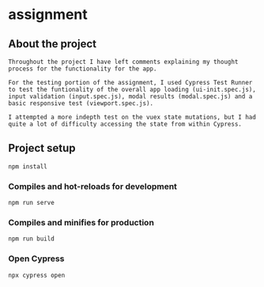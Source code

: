 # assignment

## About the project
```
Throughout the project I have left comments explaining my thought process for the functionality for the app.

For the testing portion of the assignment, I used Cypress Test Runner to test the funtionality of the overall app loading (ui-init.spec.js), input validation (input.spec.js), modal results (modal.spec.js) and a basic responsive test (viewport.spec.js).

I attempted a more indepth test on the vuex state mutations, but I had quite a lot of difficulty accessing the state from within Cypress.

```
## Project setup
```
npm install
```

### Compiles and hot-reloads for development
```
npm run serve
```

### Compiles and minifies for production
```
npm run build
```

### Open Cypress
```
npx cypress open
```